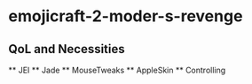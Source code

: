 # emojicraft-2-moder-s-revenge

## QoL and Necessities 
** JEI
** Jade
** MouseTweaks
** AppleSkin
** Controlling
